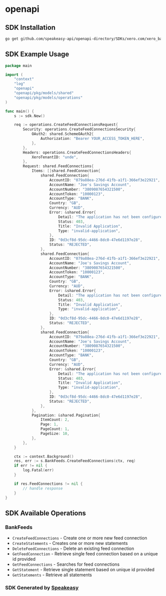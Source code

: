 # openapi

<!-- Start SDK Installation -->
## SDK Installation

```bash
go get github.com/speakeasy-api/openapi-directory/SDKs/xero.com/xero_bankfeeds/2.9.4/go
```
<!-- End SDK Installation -->

## SDK Example Usage
<!-- Start SDK Example Usage -->
```go
package main

import (
    "context"
    "log"
    "openapi"
    "openapi/pkg/models/shared"
    "openapi/pkg/models/operations"
)

func main() {
    s := sdk.New()

    req := operations.CreateFeedConnectionsRequest{
        Security: operations.CreateFeedConnectionsSecurity{
            OAuth2: shared.SchemeOAuth2{
                Authorization: "Bearer YOUR_ACCESS_TOKEN_HERE",
            },
        },
        Headers: operations.CreateFeedConnectionsHeaders{
            XeroTenantID: "unde",
        },
        Request: shared.FeedConnections{
            Items: []shared.FeedConnection{
                shared.FeedConnection{
                    AccountID: "079a88ea-276d-41fb-a1f1-366ef3e22921",
                    AccountName: "Joe's Savings Account",
                    AccountNumber: "3809087654321500",
                    AccountToken: "10000123",
                    AccountType: "BANK",
                    Country: "GB",
                    Currency: "AUD",
                    Error: &shared.Error{
                        Detail: "The application has not been configured to use these API endpoints.",
                        Status: 403,
                        Title: "Invalid Application",
                        Type: "invalid-application",
                    },
                    ID: "0d3cf8d-95dc-4466-8dc0-47e6d1197e28",
                    Status: "REJECTED",
                },
                shared.FeedConnection{
                    AccountID: "079a88ea-276d-41fb-a1f1-366ef3e22921",
                    AccountName: "Joe's Savings Account",
                    AccountNumber: "3809087654321500",
                    AccountToken: "10000123",
                    AccountType: "BANK",
                    Country: "GB",
                    Currency: "AUD",
                    Error: &shared.Error{
                        Detail: "The application has not been configured to use these API endpoints.",
                        Status: 403,
                        Title: "Invalid Application",
                        Type: "invalid-application",
                    },
                    ID: "0d3cf8d-95dc-4466-8dc0-47e6d1197e28",
                    Status: "REJECTED",
                },
                shared.FeedConnection{
                    AccountID: "079a88ea-276d-41fb-a1f1-366ef3e22921",
                    AccountName: "Joe's Savings Account",
                    AccountNumber: "3809087654321500",
                    AccountToken: "10000123",
                    AccountType: "BANK",
                    Country: "GB",
                    Currency: "AUD",
                    Error: &shared.Error{
                        Detail: "The application has not been configured to use these API endpoints.",
                        Status: 403,
                        Title: "Invalid Application",
                        Type: "invalid-application",
                    },
                    ID: "0d3cf8d-95dc-4466-8dc0-47e6d1197e28",
                    Status: "REJECTED",
                },
            },
            Pagination: &shared.Pagination{
                ItemCount: 2,
                Page: 1,
                PageCount: 1,
                PageSize: 10,
            },
        },
    }

    ctx := context.Background()
    res, err := s.BankFeeds.CreateFeedConnections(ctx, req)
    if err != nil {
        log.Fatal(err)
    }

    if res.FeedConnections != nil {
        // handle response
    }
}
```
<!-- End SDK Example Usage -->

<!-- Start SDK Available Operations -->
## SDK Available Operations


### BankFeeds

* `CreateFeedConnections` - Create one or more new feed connection
* `CreateStatements` - Creates one or more new statements
* `DeleteFeedConnections` - Delete an existing feed connection
* `GetFeedConnection` - Retrieve single feed connection based on a unique id provided
* `GetFeedConnections` - Searches for feed connections
* `GetStatement` - Retrieve single statement based on unique id provided
* `GetStatements` - Retrieve all statements
<!-- End SDK Available Operations -->

### SDK Generated by [Speakeasy](https://docs.speakeasyapi.dev/docs/using-speakeasy/client-sdks)

